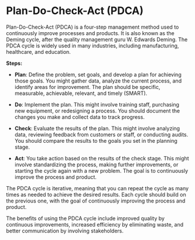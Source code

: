 # Plan-Do-Check-Act (PDCA)

Plan-Do-Check-Act (PDCA) is a four-step management method used to continuously improve processes and products. It is also known as the Deming cycle, after the quality management guru W. Edwards Deming. The PDCA cycle is widely used in many industries, including manufacturing, healthcare, and education.

**Steps:**

* **Plan**: Define the problem, set goals, and develop a plan for achieving those goals. You might gather data, analyze the current process, and identify areas for improvement. The plan should be specific, measurable, achievable, relevant, and timely (SMART).

* **Do**: Implement the plan. This might involve training staff, purchasing new equipment, or redesigning a process. You should document the changes you make and collect data to track progress.

* **Check**: Evaluate the results of the plan. This might involve analyzing data, reviewing feedback from customers or staff, or conducting audits. You should compare the results to the goals you set in the planning stage.

* **Act**: You take action based on the results of the check stage. This might involve standardizing the process, making further improvements, or starting the cycle again with a new problem. The goal is to continuously improve the process and product.

The PDCA cycle is iterative, meaning that you can repeat the cycle as many times as needed to achieve the desired results. Each cycle should build on the previous one, with the goal of continuously improving the process and product.

The benefits of using the PDCA cycle include improved quality by continuous improvements, increased efficiency by  eliminating waste, and better communication by involving stakeholders.
